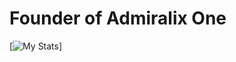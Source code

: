 # Founder of Admiralix One 

[![My Stats](https://github-readme-stats.vercel.app/api?username=Kiriuxa2010)]
<!---
Kiriuxa2010/Kiriuxa2010 is a ✨ special ✨ repository because its `README.md` (this file) appears on your GitHub profile.
You can click the Preview link to take a look at your changes.
--->
